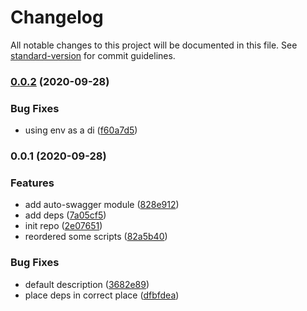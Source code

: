 # Changelog

All notable changes to this project will be documented in this file. See [standard-version](https://github.com/conventional-changelog/standard-version) for commit guidelines.

### [0.0.2](https://github.com/nsourcery/swagger/compare/v0.0.1...v0.0.2) (2020-09-28)


### Bug Fixes

* using env as a di ([f60a7d5](https://github.com/nsourcery/swagger/commit/f60a7d5c610251a132cfc695bc0ecb5a682f1ec3))

### 0.0.1 (2020-09-28)


### Features

* add auto-swagger module ([828e912](https://github.com/nsourcery/swagger/commit/828e9122dc9d858e5d75e17243a761070c6827a2))
* add deps ([7a05cf5](https://github.com/nsourcery/swagger/commit/7a05cf55b3f07a5aa4b4864ea219e18ab39a65f0))
* init repo ([2e07651](https://github.com/nsourcery/swagger/commit/2e076518a0dad50f26bd3867a3c8ec481250ec1d))
* reordered some scripts ([82a5b40](https://github.com/nsourcery/swagger/commit/82a5b4069f47af125d0fb054c21e04988384c53e))


### Bug Fixes

* default description ([3682e89](https://github.com/nsourcery/swagger/commit/3682e89d687cee95d3aec51f7b6e91a2ceb6d45f))
* place deps in correct place ([dfbfdea](https://github.com/nsourcery/swagger/commit/dfbfdea5c1ba234b1924954cac7c44a3232cc9d2))
